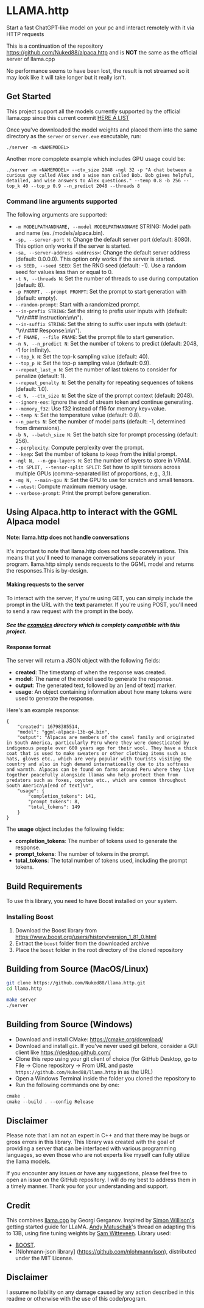 # LLAMA.http

Start a fast ChatGPT-like model on your pc and interact remotely with it via HTTP requests

This is a continuation of the repository https://github.com/Nuked88/alpaca.http and is **NOT** the same as the official server of llama.cpp

No performance seems to have been lost, the result is not streamed so it may look like it will take longer but it really isn't.

## Get Started

This project support all the models currently supported by the official llama.cpp since this current commit [HERE A LIST](https://github.com/Nuked88/llama.http#description)


Once you've downloaded the model weights and placed them into the same directory as the `server` or `server.exe` executable, run:

```
./server -m <NAMEMODEL> 
```

Another more compplete example which includes GPU usage could be:
```
./server -m <NAMEMODEL> --ctx_size 2048 -ngl 32 -p "A chat between a curious guy called Alex and a wise man called Bob. Bob gives helpful, detailed, and wise answers to Alex questions." --temp 0.8 -b 256 --top_k 40 --top_p 0.9 --n_predict 2048 --threads 8 
```

### Command line arguments supported

The following arguments are supported:
* `-m MODELPATHANDNAME, --model MODELPATHANDNAME` STRING:  Model path and name (es. /models/alpaca.bin).
* `-sp, --server-port N`: Change the default server port (default: 8080). This option only works if the server is started.
* `-sa, --server-address <address>`: Change the default server address (default: 0.0.0.0). This option only works if the server is started.
* `-s SEED, --seed SEED`: Set the RNG seed (default: -1). Use a random seed for values less than or equal to 0.
* `-t N, --threads N`: Set the number of threads to use during computation (default: 8).
* `-p PROMPT, --prompt PROMPT`: Set the prompt to start generation with (default: empty).
* `--random-prompt`: Start with a randomized prompt.
* `--in-prefix STRING`: Set the string to prefix user inputs with (default: "\\n\\n### Instruction:\\n\\n").
* `--in-suffix STRING`: Set the string to suffix user inputs with (default: "\\n\\n### Response:\\n\\n").
* `-f FNAME, --file FNAME`: Set the prompt file to start generation.
* `-n N, --n_predict N`: Set the number of tokens to predict (default: 2048, -1 for infinity).
* `--top_k N`: Set the top-k sampling value (default: 40).
* `--top_p N`: Set the top-p sampling value (default: 0.9).
* `--repeat_last_n N`: Set the number of last tokens to consider for penalize (default: 1).
* `--repeat_penalty N`: Set the penalty for repeating sequences of tokens (default: 1.0).
* `-c N, --ctx_size N`: Set the size of the prompt context (default: 2048).
* `--ignore-eos`: Ignore the end of stream token and continue generating.
* `--memory_f32`: Use f32 instead of f16 for memory key+value.
* `--temp N`: Set the temperature value (default: 0.8).
* `--n_parts N`: Set the number of model parts (default: -1, determined from dimensions).
* `-b N, --batch_size N`: Set the batch size for prompt processing (default: 256).
* `--perplexity`: Compute perplexity over the prompt.
* `--keep`: Set the number of tokens to keep from the initial prompt.
* `-ngl N, --n-gpu-layers N`: Set the number of layers to store in VRAM.
* `-ts SPLIT, --tensor-split SPLIT`: Set how to split tensors across multiple GPUs (comma-separated list of proportions, e.g., 3,1).
* `-mg N, --main-gpu N`: Set the GPU to use for scratch and small tensors.
* `--mtest`: Compute maximum memory usage.
* `--verbose-prompt`: Print the prompt before generation.



## Using Alpaca.http to interact with the GGML Alpaca model

#### Note: llama.http does not handle conversations
It's important to note that llama.http does not handle conversations. This means that you'll need to manage conversations separately in your program. llama.http simply sends requests to the GGML model and returns the responses.This is by-design.

#### Making requests to the server
To interact with the server, If you're using GET, you can simply include the prompt in the URL with the **text** parameter. If you're using POST, you'll need to send a raw request with the prompt in the body.

##### See the [examples](https://github.com/Nuked88/alpaca.http/tree/master/examples) directory which is complety compatible with this project.

#### Response format
The server will return a JSON object with the following fields:

* **created**: The timestamp of when the response was created.
* **model**: The name of the model used to generate the response.
* **output**: The generated text, followed by an [end of text] marker.
* **usage**: An object containing information about how many tokens were used to generate the response.


Here's an example response:

```
{
    "created": 16798385514,
    "model": "ggml-alpaca-13b-q4.bin",
    "output": "Alpacas are members of the camel family and originated in South America, particularly Peru where they were domesticated by indigenous people over 600 years ago for their wool. They have a thick coat that is used to make sweaters or other clothing items such as hats, gloves etc., which are very popular with tourists visiting the country and also in high demand internationally due to its softness and warmth. Alpacas can be found on farms around Peru where they live together peacefully alongside llamas who help protect them from predators such as foxes, coyotes etc., which are common throughout South America\n[end of text]\n",
    "usage": {
        "completion_tokens": 141,
        "prompt_tokens": 8,
        "total_tokens": 149
    }
}
```

The **usage** object includes the following fields:

* **completion_tokens**: The number of tokens used to generate the response.
* **prompt_tokens**: The number of tokens in the prompt.
* **total_tokens**: The total number of tokens used, including the prompt tokens.





## Build Requirements

To use this library, you need to have Boost installed on your system.

### Installing Boost

1. Download the Boost library from https://www.boost.org/users/history/version_1_81_0.html
2. Extract the `boost` folder from the downloaded archive
3. Place the `boost` folder in the root directory of the cloned repository

## Building from Source (MacOS/Linux)


```sh
git clone https://github.com/Nuked88/llama.http.git
cd llama.http

make server
./server
```


## Building from Source (Windows)

- Download and install CMake: <https://cmake.org/download/>
- Download and install `git`. If you've never used git before, consider a GUI client like <https://desktop.github.com/>
- Clone this repo using your git client of choice (for GitHub Desktop, go to File -> Clone repository -> From URL and paste `https://github.com/Nuked88/llama.http` in as the URL)
- Open a Windows Terminal inside the folder you cloned the repository to
- Run the following commands one by one:

```ps1
cmake .
cmake --build . --config Release
```


## Disclaimer

Please note that I am not an expert in C++ and that there may be bugs or gross errors in this library. This library was created with the goal of providing a server that can be interfaced with various programming languages, so even those who are not experts like myself can fully utilize the llama models.

If you encounter any issues or have any suggestions, please feel free to open an issue on the GitHub repository. I will do my best to address them in a timely manner. Thank you for your understanding and support.

## Credit

This combines [llama.cpp](https://github.com/ggerganov/llama.cpp) by Georgi Gerganov. Inspired by [Simon Willison's](https://til.simonwillison.net/llms/llama-7b-m2) getting started guide for LLaMA. [Andy Matuschak](https://twitter.com/andy_matuschak/status/1636769182066053120)'s thread on adapting this to 13B, using fine tuning weights by [Sam Witteveen](https://huggingface.co/samwit/alpaca13B-lora). 
Library used: 
- [BOOST](https://www.boost.org/). 
- [Nlohmann-json library] (https://github.com/nlohmann/json), distributed under the MIT License.


## Disclaimer

I assume no liability on any damage caused by any action described in this readme or otherwise with the use of this code/program.


